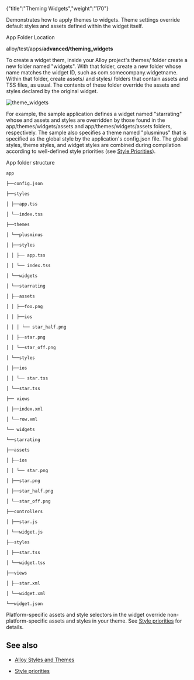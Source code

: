 {"title":"Theming Widgets","weight":"170"} 

Demonstrates how to apply themes to widgets. Theme settings override default styles and assets defined within the widget itself.

App Folder Location

alloy/test/apps/**advanced/theming\_widgets**

To create a widget them, inside your Alloy project's themes/ folder create a new folder named "widgets". With that folder, create a new folder whose name matches the widget ID, such as com.somecompany.widgetname. Within that folder, create assets/ and styles/ folders that contain assets and TSS files, as usual. The contents of these folder override the assets and styles declared by the original widget.

![theme_widgets](/Images/appc/download/attachments/41845679/theme_widgets.png)

For example, the sample application defines a widget named "starrating" whose and assets and styles are overridden by those found in the app/themes/widgets/assets and app/themes/widgets/assets folders, respectively. The sample also specifies a theme named "plusminus" that is specified as the global style by the application's config.json file. The global styles, theme styles, and widget styles are combined during compilation according to well-defined style priorities (see [Style Priorities](/docs/appc/Alloy_Framework/Alloy_Guide/Alloy_Views/Alloy_Styles_and_Themes/#Stylepriorities)).

App folder structure

`app`

`├──config.json`

`├──styles`

`│ ├──app.tss`

`│ └──index.tss`

`├──themes`

`│ └──plusminus`

`│ ├──styles`

`│ │ ├── app.tss`

`│ │ └── index.tss`

`│ └──widgets`

`│ └──starrating`

`│ ├──assets`

`│ │ ├──foo.png`

`│ │ ├──ios`

`│ │ │ └── star_half.png`

`│ │ ├──star.png`

`│ │ └──star_off.png`

`│ └──styles`

`│ ├──ios`

`│ │ └── star.tss`

`│ └──star.tss`

`├── views`

`│ ├──index.xml`

`│ └──row.xml`

`└── widgets`

`└──starrating`

`├──assets`

`│ ├──ios`

`│ │ └── star.png`

`│ ├──star.png`

`│ ├──star_half.png`

`│ └──star_off.png`

`├──controllers`

`│ ├──star.js`

`│ └──widget.js`

`├──styles`

`│ ├──star.tss`

`│ └──widget.tss`

`├──views`

`│ ├──star.xml`

`│ └──widget.xml`

`└──widget.json`

Platform-specific assets and style selectors in the widget override non-platform-specific assets and styles in your theme. See [Style priorities](/docs/appc/Alloy_Framework/Alloy_Guide/Alloy_Views/Alloy_Styles_and_Themes/#Stylepriorities) for details.

## See also

*   [Alloy Styles and Themes](/docs/appc/Alloy_Framework/Alloy_Guide/Alloy_Views/Alloy_Styles_and_Themes/)
    
*   [Style priorities](/docs/appc/Alloy_Framework/Alloy_Guide/Alloy_Views/Alloy_Styles_and_Themes/#Stylepriorities)
